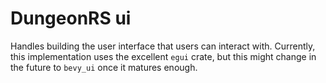 # DungeonRS ui

Handles building the user interface that users can interact with.
Currently, this implementation uses the excellent `egui` crate,
but this might change in the future to `bevy_ui` once it matures enough.
